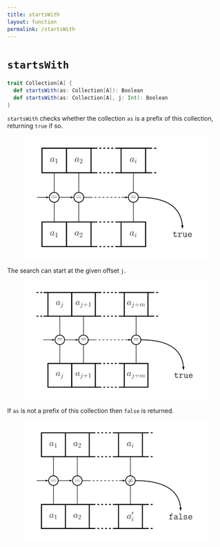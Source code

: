 ```yaml
---
title: startsWith
layout: function
permalink: /startsWith
---
```


# `startsWith`

~~~ scala
trait Collection[A] {
  def startsWith(as: Collection[A]): Boolean
  def startsWith(as: Collection[A], j: Int): Boolean
}
~~~

`startsWith` checks whether the collection `as` is a prefix of this collection, returning `true` if so.

<figure class="diagram">
  <img src="images/startsWith.svg" alt="startsWith function">
  <!-- <figcaption class="diagram-desc"></figcaption> -->
</figure>

The search can start at the given offset `j`.

<figure class="diagram">
  <img src="images/startsWith.2.svg" alt="startsWith function">
  <!-- <figcaption class="diagram-desc"></figcaption> -->
</figure>

If `as` is not a prefix of this collection then `false` is returned.

<figure class="diagram">
  <img src="images/startsWith.3.svg" alt="startsWith function">
  <!-- <figcaption class="diagram-desc"></figcaption> -->
</figure>
